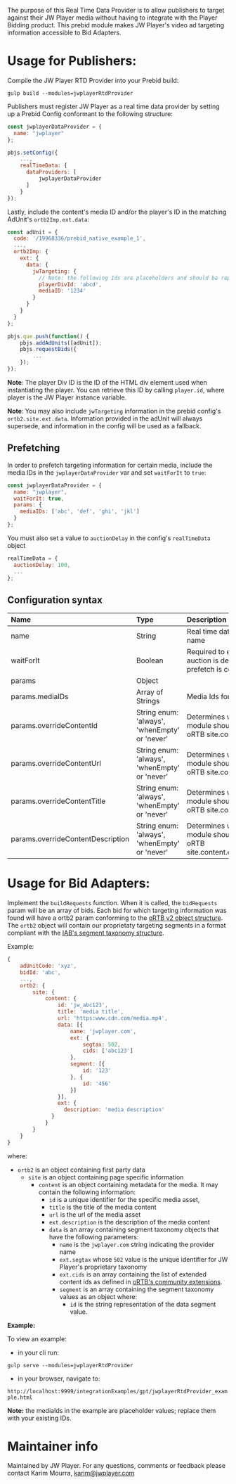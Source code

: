 The purpose of this Real Time Data Provider is to allow publishers to target against their JW Player media without 
having to integrate with the Player Bidding product. This prebid module makes JW Player's video ad targeting information accessible 
to Bid Adapters.

# Usage for Publishers:

Compile the JW Player RTD Provider into your Prebid build:

`gulp build --modules=jwplayerRtdProvider`

Publishers must register JW Player as a real time data provider by setting up a Prebid Config conformant to the 
following structure:

```javascript
const jwplayerDataProvider = {
  name: "jwplayer"
};

pbjs.setConfig({
    ...,
    realTimeData: {
      dataProviders: [
          jwplayerDataProvider
      ]
    }
});
```
Lastly, include the content's media ID and/or the player's ID in the matching AdUnit's `ortb2Imp.ext.data`:

```javascript
const adUnit = {
  code: '/19968336/prebid_native_example_1',
  ...,
  ortb2Imp: {
    ext: {
      data: {
        jwTargeting: {
          // Note: the following Ids are placeholders and should be replaced with your Ids.
          playerDivId: 'abcd',
          mediaID: '1234'
        }
      }
    }
  }
};

pbjs.que.push(function() {
    pbjs.addAdUnits([adUnit]);
    pbjs.requestBids({
        ...
    });
});
``` 
**Note**: The player Div ID is the ID of the HTML div element used when instantiating the player. 
You can retrieve this ID by calling `player.id`, where player is the JW Player instance variable.

**Note**: You may also include `jwTargeting` information in the prebid config's `ortb2.site.ext.data`. Information provided in the adUnit will always supersede, and information in the config will be used as a fallback.
 
## Prefetching
In order to prefetch targeting information for certain media, include the media IDs in the `jwplayerDataProvider` var and set `waitForIt` to `true`:

```javascript
const jwplayerDataProvider = {
  name: "jwplayer",
  waitForIt: true,
  params: {
    mediaIDs: ['abc', 'def', 'ghi', 'jkl']
  }
};
```

You must also set a value to `auctionDelay` in the config's `realTimeData` object 

```javascript
realTimeData = {
  auctionDelay: 100,
  ...
};
```

## Configuration syntax

| Name  |Type | Description   | Notes  |
| :------------ | :------------ | :------------ |:------------ |
| name | String | Real time data module name | Always 'jwplayer' |
| waitForIt | Boolean | Required to ensure that the auction is delayed until prefetch is complete | Optional. Defaults to false |
| params | Object | | |
| params.mediaIDs | Array of Strings | Media Ids for prefetching | Optional |
| params.overrideContentId | String enum: 'always', 'whenEmpty' or 'never' | Determines when the module should update the oRTB site.content.id  | Defaults to 'whenEmpty' |
| params.overrideContentUrl | String enum: 'always', 'whenEmpty' or 'never' | Determines when the module should update the oRTB site.content.url | Defaults to 'whenEmpty' |
| params.overrideContentTitle | String enum: 'always', 'whenEmpty' or 'never' | Determines when the module should update the oRTB site.content.title | Defaults to 'whenEmpty' |
| params.overrideContentDescription | String enum: 'always', 'whenEmpty' or 'never' | Determines when the module should update the oRTB site.content.ext.description | Defaults to 'whenEmpty' |

# Usage for Bid Adapters:

Implement the `buildRequests` function. When it is called, the `bidRequests` param will be an array of bids.
Each bid for which targeting information was found will have a ortb2 param conforming to the [oRTB v2 object structure](https://www.iab.com/wp-content/uploads/2016/03/OpenRTB-API-Specification-Version-2-5-FINAL.pdf). The `ortb2` object will contain our proprietaty targeting segments in a format compliant with the [IAB's segment taxonomy structure](https://github.com/InteractiveAdvertisingBureau/openrtb/blob/master/extensions/community_extensions/segtax.md).

Example:

```javascript
{
    adUnitCode: 'xyz',
    bidId: 'abc',
    ...,
    ortb2: {
        site: {
            content: {
                id: 'jw_abc123',
                title: 'media title',
                url: 'https:www.cdn.com/media.mp4',
                data: [{
                    name: 'jwplayer.com',
                    ext: {
                        segtax: 502,
                        cids: ['abc123']
                    },
                    segment: [{ 
                        id: '123'
                    }, { 
                        id: '456'
                    }]
                }],
                ext: {
                  description: 'media description'
              }
            }
        }   
    }
}
```

where:
- `ortb2` is an object containing first party data
  - `site` is an object containing page specific information
    - `content` is an object containing metadata for the media. It may contain the following information: 
      - `id` is a unique identifier for the specific media asset,
      - `title` is the title of the media content
      - `url` is the url of the media asset
      - `ext.description` is the description of the media content
      - `data` is an array containing segment taxonomy objects that have the following parameters:
        - `name` is the `jwplayer.com` string indicating the provider name
        - `ext.segtax` whose `502` value is the unique identifier for JW Player's proprietary taxonomy
        - `ext.cids` is an array containing the list of extended content ids as defined in [oRTB's community extensions](https://github.com/InteractiveAdvertisingBureau/openrtb/blob/master/extensions/community_extensions/extended-content-ids.md#example---content-id-and-seller-defined-context). 
        - `segment` is an array containing the segment taxonomy values as an object where:
          - `id` is the string representation of the data segment value. 
  
**Example:**

To view an example:
 
- in your cli run:

`gulp serve --modules=jwplayerRtdProvider`

- in your browser, navigate to:

`http://localhost:9999/integrationExamples/gpt/jwplayerRtdProvider_example.html`

**Note:** the mediaIds in the example are placeholder values; replace them with your existing IDs.

# Maintainer info

Maintained by JW Player. For any questions, comments or feedback please contact Karim Mourra, karim@jwplayer.com
